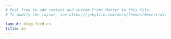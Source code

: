```yaml
---
# Feel free to add content and custom Front Matter to this file.
# To modify the layout, see https://jekyllrb.com/docs/themes/#overriding-theme-defaults

layout: blog-feed-en
title: en
---
```

